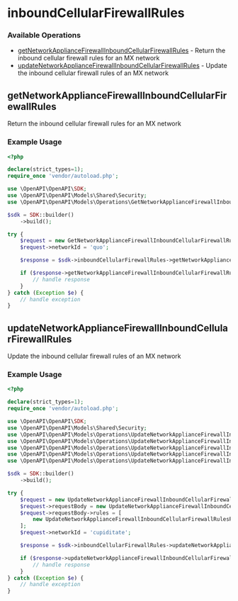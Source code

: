# inboundCellularFirewallRules

### Available Operations

* [getNetworkApplianceFirewallInboundCellularFirewallRules](#getnetworkappliancefirewallinboundcellularfirewallrules) - Return the inbound cellular firewall rules for an MX network
* [updateNetworkApplianceFirewallInboundCellularFirewallRules](#updatenetworkappliancefirewallinboundcellularfirewallrules) - Update the inbound cellular firewall rules of an MX network

## getNetworkApplianceFirewallInboundCellularFirewallRules

Return the inbound cellular firewall rules for an MX network

### Example Usage

```php
<?php

declare(strict_types=1);
require_once 'vendor/autoload.php';

use \OpenAPI\OpenAPI\SDK;
use \OpenAPI\OpenAPI\Models\Shared\Security;
use \OpenAPI\OpenAPI\Models\Operations\GetNetworkApplianceFirewallInboundCellularFirewallRulesRequest;

$sdk = SDK::builder()
    ->build();

try {
    $request = new GetNetworkApplianceFirewallInboundCellularFirewallRulesRequest();
    $request->networkId = 'quo';

    $response = $sdk->inboundCellularFirewallRules->getNetworkApplianceFirewallInboundCellularFirewallRules($request);

    if ($response->getNetworkApplianceFirewallInboundCellularFirewallRules200ApplicationJSONObjects !== null) {
        // handle response
    }
} catch (Exception $e) {
    // handle exception
}
```

## updateNetworkApplianceFirewallInboundCellularFirewallRules

Update the inbound cellular firewall rules of an MX network

### Example Usage

```php
<?php

declare(strict_types=1);
require_once 'vendor/autoload.php';

use \OpenAPI\OpenAPI\SDK;
use \OpenAPI\OpenAPI\Models\Shared\Security;
use \OpenAPI\OpenAPI\Models\Operations\UpdateNetworkApplianceFirewallInboundCellularFirewallRulesRequest;
use \OpenAPI\OpenAPI\Models\Operations\UpdateNetworkApplianceFirewallInboundCellularFirewallRulesRequestBody;
use \OpenAPI\OpenAPI\Models\Operations\UpdateNetworkApplianceFirewallInboundCellularFirewallRulesRequestBodyRules;
use \OpenAPI\OpenAPI\Models\Operations\UpdateNetworkApplianceFirewallInboundCellularFirewallRulesRequestBodyRulesPolicyEnum;
use \OpenAPI\OpenAPI\Models\Operations\UpdateNetworkApplianceFirewallInboundCellularFirewallRulesRequestBodyRulesProtocolEnum;

$sdk = SDK::builder()
    ->build();

try {
    $request = new UpdateNetworkApplianceFirewallInboundCellularFirewallRulesRequest();
    $request->requestBody = new UpdateNetworkApplianceFirewallInboundCellularFirewallRulesRequestBody();
    $request->requestBody->rules = [
        new UpdateNetworkApplianceFirewallInboundCellularFirewallRulesRequestBodyRules(),
    ];
    $request->networkId = 'cupiditate';

    $response = $sdk->inboundCellularFirewallRules->updateNetworkApplianceFirewallInboundCellularFirewallRules($request);

    if ($response->updateNetworkApplianceFirewallInboundCellularFirewallRules200ApplicationJSONObjects !== null) {
        // handle response
    }
} catch (Exception $e) {
    // handle exception
}
```
